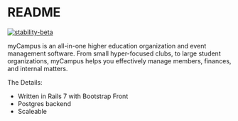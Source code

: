 # README
[![stability-beta](https://img.shields.io/badge/stability-beta-33bbff.svg)](https://github.com/mkenney/software-guides/blob/master/STABILITY-BADGES.md#beta)

myCampus is an all-in-one higher education organization and event management software. From small hyper-focused clubs, to large student organizations, myCampus helps you effectively manage members, finances, and internal matters. 

The Details:

* Written in Rails 7 with Bootstrap Front
* Postgres backend
* Scaleable
